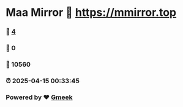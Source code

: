 # Maa Mirror :link: https://mmirror.top 
### :page_facing_up: [4](https://mmirror.top/tag.html) 
### :speech_balloon: 0 
### :hibiscus: 10560 
### :alarm_clock: 2025-04-15 00:33:45 
### Powered by :heart: [Gmeek](https://github.com/Meekdai/Gmeek)
